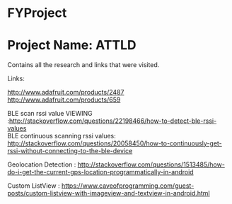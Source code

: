 # FYProject

# Project Name: ATTLD

Contains all the research and links that were visited.

Links:

http://www.adafruit.com/products/2487  
http://www.adafruit.com/products/659  

BLE scan rssi value VIEWING :http://stackoverflow.com/questions/22198466/how-to-detect-ble-rssi-values  
BLE continuous scanning rssi values: http://stackoverflow.com/questions/20058450/how-to-continuously-get-rssi-without-connecting-to-the-ble-device  
  
Geolocation Detection : http://stackoverflow.com/questions/1513485/how-do-i-get-the-current-gps-location-programmatically-in-android  
  
Custom ListView : https://www.caveofprogramming.com/guest-posts/custom-listview-with-imageview-and-textview-in-android.html  

